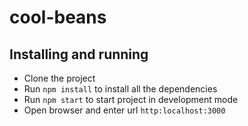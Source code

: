 # cool-beans

## Installing and running

* Clone the project
* Run `npm install` to install all the dependencies
* Run `npm start` to start project in development mode
* Open browser and enter url `http:localhost:3000`
